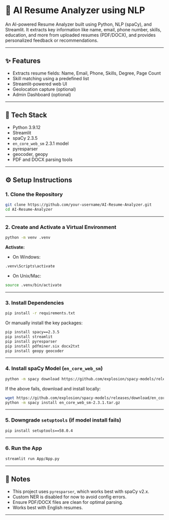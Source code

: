 # 🧠 AI Resume Analyzer using NLP

An AI-powered Resume Analyzer built using Python, NLP (spaCy), and Streamlit. It extracts key information like name, email, phone number, skills, education, and more from uploaded resumes (PDF/DOCX), and provides personalized feedback or recommendations.

---

## ✨ Features

* Extracts resume fields: Name, Email, Phone, Skills, Degree, Page Count
* Skill matching using a predefined list
* Streamlit-powered web UI
* Geolocation capture (optional)
* Admin Dashboard (optional)

---

## 🧰 Tech Stack

* Python 3.9.12
* Streamlit
* spaCy 2.3.5
* `en_core_web_sm` 2.3.1 model
* pyresparser
* geocoder, geopy
* PDF and DOCX parsing tools

---

## ⚙️ Setup Instructions

### 1. Clone the Repository

```bash
git clone https://github.com/your-username/AI-Resume-Analyzer.git
cd AI-Resume-Analyzer
```

---

### 2. Create and Activate a Virtual Environment

```bash
python -m venv .venv
```

**Activate:**

* On Windows:

```bash
.venv\Scripts\activate
```

* On Unix/Mac:

```bash
source .venv/bin/activate
```

---

### 3. Install Dependencies

```bash
pip install -r requirements.txt
```

Or manually install the key packages:

```bash
pip install spacy==2.3.5
pip install streamlit
pip install pyresparser
pip install pdfminer.six docx2txt
pip install geopy geocoder
```

---

### 4. Install spaCy Model (`en_core_web_sm`)

```bash
python -m spacy download https://github.com/explosion/spacy-models/releases/download/en_core_web_sm-2.3.1/en_core_web_sm-2.3.1.tar.gz
```

If the above fails, download and install locally:

```bash
wget https://github.com/explosion/spacy-models/releases/download/en_core_web_sm-2.3.1/en_core_web_sm-2.3.1.tar.gz
python -m spacy install en_core_web_sm-2.3.1.tar.gz
```

---

### 5. Downgrade `setuptools` (if model install fails)

```bash
pip install setuptools==58.0.4
```

---

### 6. Run the App

```bash
streamlit run App/App.py
```

---

## 📌 Notes

* This project uses `pyresparser`, which works best with spaCy v2.x.
* Custom NER is disabled for now to avoid config errors.
* Ensure PDF/DOCX files are clean for optimal parsing.
* Works best with English resumes.

---
